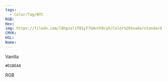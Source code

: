 ```yaml
---
tags:
  - Color/Tag/NTC
RGB:
Hex:
img: https://filedn.com/l0hpzxl1f01yT7GHxtF8cyk/Color%20Snake/standard_csv_to_svg//D1BEA8.svg
CMYK:
HSL:
Name:
---
```

Vanilla
```palette
#D1BEA8
```
RGB
